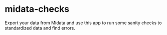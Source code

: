 # midata-checks
Export your data from Midata and use this app to run some sanity checks to standardized data and find errors.
